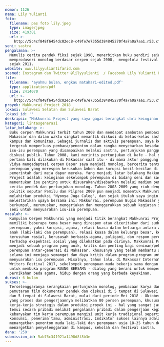```yaml
---
nomor: 1126
nama: Lily Yulianti
foto:
  filename: pas foto lily.jpeg
  type: image/jpeg
  size: 419381
  url: >-
    http://5c4cf848f6454dc02ec8-c49fe7e7355d384845270f4a7a0a7aa1.r53.cf2.rackcdn.com/4cebd055-4dc4-4272-8c3c-229113a195b9/pas%20foto%20lily.jpeg
seni: sastra
pengalaman: >-
  Menulis cerita pendek fiksi sejak 1990, menerbitkan buku sendiri sejak 2008,
  memproduseri monolog berdasar cerpen sejak 2008,  mengelola festival sastra
  sejak 2011.
website: www.lilyyuliantifarid.com
sosmed: Instagram dan Twitter @lilyyulianti  / Facebook Lily Yulianti Farid
file:
  filename: 'ayahmu bulan, engkau matahari-edited.pdf'
  type: application/pdf
  size: 2414070
  url: >-
    http://5c4cf848f6454dc02ec8-c49fe7e7355d384845270f4a7a0a7aa1.r53.cf2.rackcdn.com/9e9177e3-153b-4497-b859-cc203d8a5dff/ayahmu%20bulan,%20engkau%20matahari-edited.pdf
proyek: Makkunrai Project 2018
lokasi: Sulawesi Selatan dan Sulawesi Barat
lokasi_id: ''
deskripsi: "Makkunrai Project yang saya gagas berangkat dari keinginan  bekerjasama dengan perempuan penulis,seniman panggung dan audio visual Sulawesi Selatan untuk menyebarkan kisah dalam kumpulan cerpen pertama saya yang berjudul \"Makkunrai\" yang terbit 2008. Bersama aktor panggung Luna Vidya, cerita pertama yang kami angkat ke panggung adalah \"Dapur\" yang menceritakan respon perempuan berbeda generasi terhadap kerusuhan Ambon dan korupsi di pemerintahan. Kami mementaskan monolog Dapur di sebuah kafe (2009), lalu ke Ubud Writers and Readers Festival (2009), Singapore Writers Festival (2009), Makkunrai di Festival April Jakarta (2009), Nyonya Juga Caleg (2009). Semua bertumpu pada keinginan bekerja dengan perempuan untuk menyebarkan respon perempuan terhadap isu sosial, politik dan korupsi. Makkunrai Project sempat bekerja sama dengan Forum Pemerhati Masalah Perempuan untuuk program Pundi-Pundi Perempuan,  bertujuan menyumbangkan dana bagi caleg perempuan yang berpotensi namun tidak berasal dari dinasti politik lokal di Sulawesi Selatan. Di tahun 2010-2017 Makkunrai Project vakum karena saya memutuskan mendirikan Rumah Budaya Rumata' bersama sutradara film Riri Riza dan meluncurkan Makassar International Writers Festival sejak 2011 hingga sekarang.  Makkunrai Project 2018 akan memfokuskan pada penceritaan tokoh perempuan, isu perempuan dan pemikiran perempuan Sulawesi Selatan dalam bentuk pembacaan cerpen dan monolog, kuliah umum, film dokumenter pendek keliling SULSEL dan SULBAR\r\n"
kategori: lintasgenerasi
latar_belakang: >-
  Buku cerpen Makkunrai terbit tahun 2008 dan mendapat sambutan pembaca di
  Makassar dan dalam waktu singkat memantik diskusi di kelas-kelas sastra di
  kampus dan komunitas. Sebagai jurnalis dan aktivis perempuan, saya kemudian
  tergerak memperluas pembaca/penonton dalam rangka menyebarkan kesadaran akan
  isu-isu perempuan yang disampaikan melalui sastra, pertunjukan panggung dan
  diskusi publik. Tahun 2008, kami merintis pertunjukan di kafe - hal yang
  pertama kali dilakukan di Makassar saat itu - di mana aktor panggung Luna
  Vidya mengadaptasi cerpen Dapur saya menjadi monolog, bercerita tentang tiga
  perempuan yang merespon kerusuhan Ambon dan korupsi kecil-kecilan di instansi
  pemerintah dari meja dapur mereka. Yang menjadi latar belakang Makkunrai
  Project adalah: keinginan sekelompok perempuan di bidang seni dan sastra untuk
  menentukan isu penting untuk disuarakan/disebarkan melalui medium pembacaan
  cerita pendek dan pertunjukan monolog. Tahun 2008-2009 yang riuh dengan berita
  politik seputar Pemilu dan Pilpres 2009 pun menjadi momentuk Makkunrai Project
  melahirkan produksi "Nyonya Juga Caleg", dan sejak itulah saya ingin
  melestarikan upaya bersama ini: Makkunrai, perempuan Bugis Makassar yang
  berkumpul, merumuskan, mengerjakan dan menggerakkan sebuah kegiatan sastra dan
  seni untuk menyuarakan isu-isu perempuan.
masalah: >-
  Kumpulan Cerpen Makkunrai yang menjadi titik berangkat Makkunrai Project
  memiliki beberapa tema besar yang direspon atau diceritakan dari sudut pandang
  perempuan, yakni korupsi, agama, relasi kuasa dalam keluarga antara ayah, ibu,
  anak (laki-laki dan perempuan), relasi kuasa dalam keluarga besar, kekerasan,
  kerusuhan rasial, kerususah berbasis-agama, poligami, dan respon perempuan
  terhadap ekspektasi sosial yang dilekatkan pada dirinya. Makkunrai Project
  menjadi sebuah program yang unik, kritis dan penting bagi seniman/pekerja seni
  perempuan antar-generasi di Makassar, khususnya yang telah membantu saya
  selama ini menjaga semangat dan daya kritis dalam program-program untuk
  menyuarakan isu perempuan. Misalnya, tahun lalu, di Makassar International
  Writers Festival 2017, sekelompok perempuan muda bekerja sama dengan saya
  untuk membuka program RUANG BERSAMA - dialog yang berani untuk mempercakapkan
  pernikahan beda agama, hidup dengan orang yang berbeda keyakinan. 
durasi: 6 bulan
sukses: >-
  Terselenggaranya serangkaian pertunjukan monolog, pembacaan karya dan
  pemutaran film dokumenter pendek dan diskusi di 5 tempat di Sulawesi Selatan
  dan 5 tempat di Sulawesi Barat, mulai dari periode Mei 2018 - Oktober 2018,
  yang proses dan pengerjaannya melibatkan 80 persen perempuan, khususnya dalam
  kerja-kerja strategis dalam produksi proyek ini - hal yang sangat jarang saya
  temui secara pribadi melihat pengalaman pribadi dalam pengerjaan kegiatan,
  kebanyakan tim kerja perempuan mengisi unit kerja tradisional seperti : seksi
  konsumsi, penerima tamu, administrasi. Indikator sukses lainnya adalah dengan
  menargetkan penonton muda laki-laki dan perempuan usia 18-35 tahun dengan
  menargetkan penyelenggaraan di kampus, sekolah dan festival sastra. 
dana: '250'
submission_id: 5ab76c341921a1498d8f8b3e
---
```

